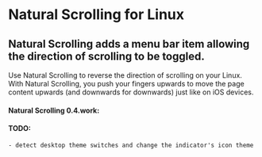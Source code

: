 # Natural Scrolling for Linux

## Natural Scrolling adds a menu bar item allowing the direction of scrolling to be toggled.

Use Natural Scrolling to reverse the direction of scrolling on your Linux.
With Natural Scrolling, you push your fingers upwards to move the page content upwards (and downwards for downwards) just like on iOS devices.

#### Natural Scrolling 0.4.work:
####  TODO:
    
    - detect desktop theme switches and change the indicator's icon theme